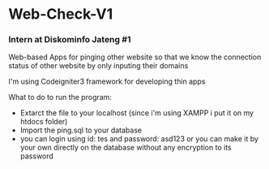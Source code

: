 # Web-Check-V1
<h3> Intern at Diskominfo Jateng #1 </h3>
Web-based Apps for pinging other website so that we know the connection status of other website by only inputing their domains
<p>I'm using Codeigniter3 framework for developing thin apps </p>
<p>What to do to run the program:</p>
<ul>
  <li>Extarct the file to your localhost (since i'm using XAMPP i put it on my htdocs folder)</li>
  <li>Import the ping.sql to your database</li>
  <li>you can login using id: tes and password: asd123 or you can make it by your own directly on the database without any encryption to its password</li>
